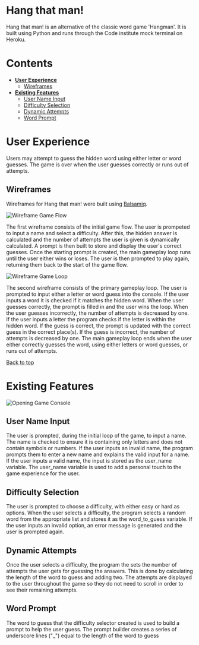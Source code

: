 # Hang that man!
Hang that man! is an alternative of the classic word game 'Hangman'. It is built using Python and runs through the
Code institute mock terminal on Heroku.

# Contents

* [**User Experience**](<#user-experience>)
  * [Wireframes](<#wireframes>)
* [**Existing Features**](<#existing-features>)
  * [User Name Input](<#user-name-input>)
  * [Difficulty Selection](<#difficulty-selection>)
  * [Dynamic Attempts](<#dynamic-attempts>)
  * [Word Prompt](<#word-prompt>)

# User Experience
Users may attempt to guess the hidden word using either letter or word guesses. The game is over when the user guesses correctly
or runs out of attempts.

## Wireframes
Wireframes for Hang that man! were built using [Balsamiq](https:/balsamiq.com).

![Wireframe Game Flow](#)

The first wireframe consists of the initial game flow. The user is prompeted to input a name and select a difficulty. After this, the hidden answer is calculated and the number of attempts the user is given is dynamically calculated. A prompt is then built to store and display the user's correct guesses. Once the starting prompt is created, the main gameplay loop runs until the user either wins or loses. The user is then prompted to play again, returning them back to the start of the game flow.

![Wireframe Game Loop](#)

The second wireframe consists of the primary gameplay loop. The user is prompted to input either a letter or word guess into the console. 
If the user inputs a word it is checked if it matches the hidden word. When the user guesses correctly, the prompt is filled in and the user wins the loop. When the user guesses incorrectly, the number of attempts is decreased by one.
If the user inputs a letter the program checks if the letter is within the hidden word. If the guess is correct, the prompt is updated with the correct guess in the correct place(s). If the guess is incorrect, the number of attempts is decreased by one.
The main gameplay loop ends when the user either correctly guesses the word, using either letters or word guesses, or runs out of attempts.

[Back to top](<#contents>)

# Existing Features

![Opening Game Console](#)

## User Name Input
The user is prompted, during the initial loop of the game, to input a name. The name is checked to ensure it is containing only letters and does not contain symbols or numbers. If the user inputs an invalid name, the program prompts them to enter a new name and explains the valid input for a name. If the user inputs a valid name, the input is stored as the user_name variable.
The user_name variable is used to add a personal touch to the game experience for the user.

## Difficulty Selection
The user is prompted to choose a difficulty, with either easy or hard as options. When the user selects a difficulty, the program selects a random word from the appropriate list and stores it as the word_to_guess variable. If the user inputs an invalid option, an error message is generated and the user is prompted again.

## Dynamic Attempts
Once the user selects a difficulty, the program the sets the number of attempts the user gets for guessing the answers. This is done by calculating the length of the word to guess and adding two. The attempts are displayed to the user throughout the game so they do not need to scroll in order to see their remaining attempts.

## Word Prompt
The word to guess that the difficulty selector created is used to build a prompt to help the user guess. The prompt builder creates a series of underscore lines ("_") equal to the length of the word to guess